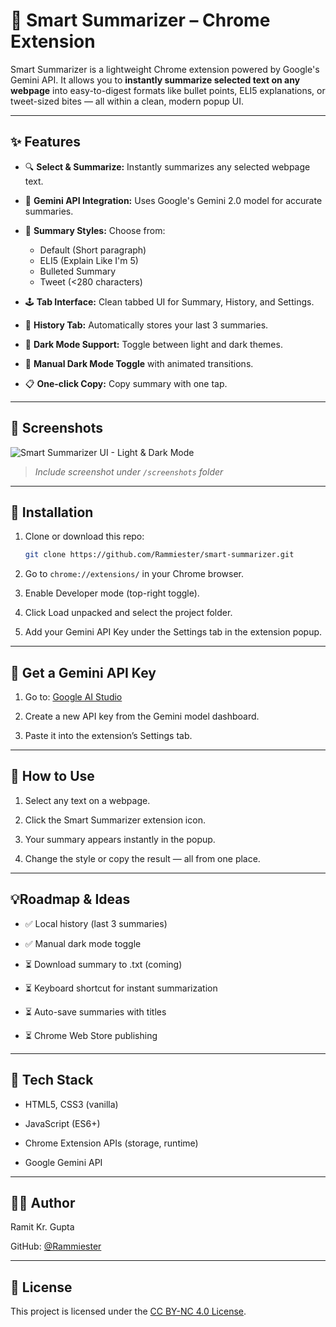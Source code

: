 # 🚀 Smart Summarizer – Chrome Extension

Smart Summarizer is a lightweight Chrome extension powered by Google's Gemini API. It allows you to **instantly summarize selected text on any webpage** into easy-to-digest formats like bullet points, ELI5 explanations, or tweet-sized bites — all within a clean, modern popup UI.

---

## ✨ Features

- 🔍 **Select & Summarize:** Instantly summarizes any selected webpage text.

- 🧠 **Gemini API Integration:** Uses Google's Gemini 2.0 model for accurate summaries.
- 🎨 **Summary Styles:** Choose from:
  - Default (Short paragraph)
  - ELI5 (Explain Like I'm 5)
  - Bulleted Summary
  - Tweet (<280 characters)
- 🕹️ **Tab Interface:** Clean tabbed UI for Summary, History, and Settings.
- 🧾 **History Tab:** Automatically stores your last 3 summaries.
- 🌙 **Dark Mode Support:** Toggle between light and dark themes.
- 🔁 **Manual Dark Mode Toggle** with animated transitions.
- 📋 **One-click Copy:** Copy summary with one tap.

---

## 📸 Screenshots

![Smart Summarizer UI - Light & Dark Mode](screenshots/smart-summarizer-ui.png)

> _Include screenshot under `/screenshots` folder_

---

## 🔧 Installation

1. Clone or download this repo:
   ```bash
   git clone https://github.com/Rammiester/smart-summarizer.git
   ```
2. Go to `chrome://extensions/` in your Chrome browser.

3. Enable Developer mode (top-right toggle).
4. Click Load unpacked and select the project folder.
5. Add your Gemini API Key under the Settings tab in the extension popup.

---

## 🔑 Get a Gemini API Key

1. Go to: [Google AI Studio](https://makersuite.google.com/app)

2. Create a new API key from the Gemini model dashboard.
3. Paste it into the extension’s Settings tab.

---

## 🧪 How to Use

1. Select any text on a webpage.

2. Click the Smart Summarizer extension icon.
3. Your summary appears instantly in the popup.
4. Change the style or copy the result — all from one place.

---

## 💡Roadmap & Ideas

- ✅ Local history (last 3 summaries)
- ✅ Manual dark mode toggle
- ⏳ Download summary to .txt (coming)
- ⏳ Keyboard shortcut for instant summarization

- ⏳ Auto-save summaries with titles
- ⏳ Chrome Web Store publishing
---
## 🧰 Tech Stack
- HTML5, CSS3 (vanilla)

- JavaScript (ES6+)

- Chrome Extension APIs (storage, runtime)

- Google Gemini API

---

## 👨‍💻 Author

Ramit Kr.  Gupta

GitHub: [@Rammiester](https://github.com/Rammiester)

---
## 📄 License 

This project is licensed under the [CC BY-NC 4.0 License](LICENSE). 

